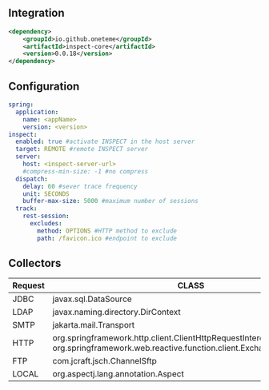 
## Integration
```XML
<dependency>
    <groupId>io.github.oneteme</groupId>
    <artifactId>inspect-core</artifactId>
    <version>0.0.18</version>
</dependency>
```

## Configuration
```YAML
spring:
  application:
    name: <appName>
    version: <version>
inspect:
  enabled: true #activate INSPECT in the host server
  target: REMOTE #remote INSPECT server
  server:
    host: <inspect-server-url>
    #compress-min-size: -1 #no compress
  dispatch:
    delay: 60 #sever trace frequency
    unit: SECONDS
    buffer-max-size: 5000 #maximum number of sessions
  track:
    rest-session:
      excludes:
        method: OPTIONS #HTTP method to exclude
        path: /favicon.ico #endpoint to exclude

```
## Collectors

| Request  | CLASS        |
|----------|--------------|
| JDBC     | javax.sql.DataSource |
| LDAP     | javax.naming.directory.DirContext |
| SMTP     | jakarta.mail.Transport |
| HTTP     | org.springframework.http.client.ClientHttpRequestInterceptor <br> org.springframework.web.reactive.function.client.ExchangeFilterFunction |
| FTP      | com.jcraft.jsch.ChannelSftp |
| LOCAL    | org.aspectj.lang.annotation.Aspect |

